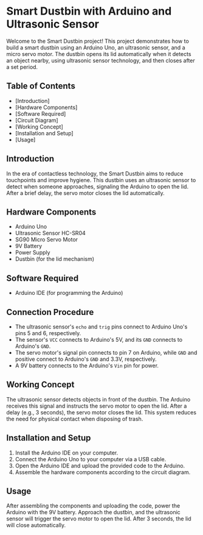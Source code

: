 # Smart Dustbin with Arduino and Ultrasonic Sensor

Welcome to the Smart Dustbin project! This project demonstrates how to build a smart dustbin using an Arduino Uno, an ultrasonic sensor, and a micro servo motor. The dustbin opens its lid automatically when it detects an object nearby, using ultrasonic sensor technology, and then closes after a set period.

## Table of Contents
- [Introduction]
- [Hardware Components]
- [Software Required]
- [Circuit Diagram]
- [Working Concept]
- [Installation and Setup]
- [Usage]

## Introduction
In the era of contactless technology, the Smart Dustbin aims to reduce touchpoints and improve hygiene. This dustbin uses an ultrasonic sensor to detect when someone approaches, signaling the Arduino to open the lid. After a brief delay, the servo motor closes the lid automatically.

## Hardware Components
- Arduino Uno
- Ultrasonic Sensor HC-SR04
- SG90 Micro Servo Motor
- 9V Battery
- Power Supply
- Dustbin (for the lid mechanism)

## Software Required
- Arduino IDE (for programming the Arduino)

## Connection Procedure

- The ultrasonic sensor's `echo` and `trig` pins connect to Arduino Uno's pins 5 and 6, respectively.
- The sensor's `VCC` connects to Arduino's 5V, and its `GND` connects to Arduino's `GND`.
- The servo motor's signal pin connects to pin 7 on Arduino, while `GND` and positive connect to Arduino's `GND` and 3.3V, respectively.
- A 9V battery connects to the Arduino's `Vin` pin for power.

## Working Concept
The ultrasonic sensor detects objects in front of the dustbin. The Arduino receives this signal and instructs the servo motor to open the lid. After a delay (e.g., 3 seconds), the servo motor closes the lid. This system reduces the need for physical contact when disposing of trash.

## Installation and Setup
1. Install the Arduino IDE on your computer.
2. Connect the Arduino Uno to your computer via a USB cable.
3. Open the Arduino IDE and upload the provided code to the Arduino.
4. Assemble the hardware components according to the circuit diagram.

## Usage
After assembling the components and uploading the code, power the Arduino with the 9V battery. Approach the dustbin, and the ultrasonic sensor will trigger the servo motor to open the lid. After 3 seconds, the lid will close automatically.
